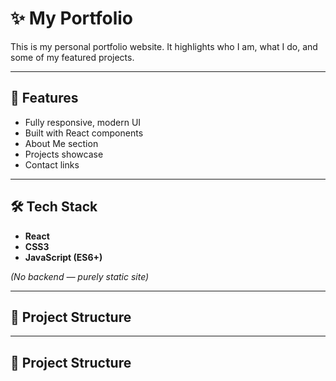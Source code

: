 # ✨ My Portfolio

This is my personal portfolio website. It highlights who I am, what I do, and some of my featured projects.

---

## 🚀 **Features**

- Fully responsive, modern UI
- Built with React components
- About Me section
- Projects showcase
- Contact links

---

## 🛠️ **Tech Stack**

- **React**
- **CSS3**
- **JavaScript (ES6+)**

*(No backend — purely static site)*

---

## 📂 **Project Structure**



---

## 📂 **Project Structure**


